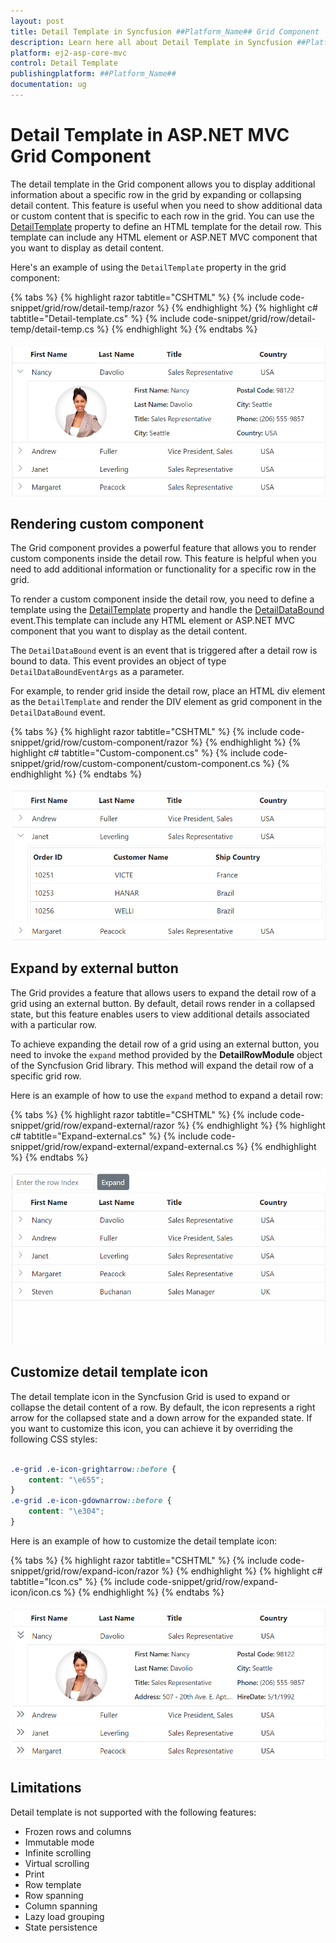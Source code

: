```yaml
---
layout: post
title: Detail Template in Syncfusion ##Platform_Name## Grid Component
description: Learn here all about Detail Template in Syncfusion ##Platform_Name## Grid component of Syncfusion Essential JS 2 and more.
platform: ej2-asp-core-mvc
control: Detail Template
publishingplatform: ##Platform_Name##
documentation: ug
---
```


# Detail Template in ASP.NET MVC Grid Component

The detail template in the Grid component allows you to display additional information about a specific row in the grid by expanding or collapsing detail content. This feature is useful when you need to show additional data or custom content that is specific to each row in the grid. You can use the [DetailTemplate](https://help.syncfusion.com/cr/aspnetmvc-js2/Syncfusion.EJ2.Grids.Grid.html#Syncfusion_EJ2_Grids_Grid_DetailTemplate) property to define an HTML template for the detail row. This template can include any HTML element or ASP.NET MVC component that you want to display as detail content.

Here's an example of using the `DetailTemplate` property in the grid component:

{% tabs %}
{% highlight razor tabtitle="CSHTML" %}
{% include code-snippet/grid/row/detail-temp/razor %}
{% endhighlight %}
{% highlight c# tabtitle="Detail-template.cs" %}
{% include code-snippet/grid/row/detail-temp/detail-temp.cs %}
{% endhighlight %}
{% endtabs %}

![Detail template](../../images/row/detail-template.png)

## Rendering custom component

The Grid component provides a powerful feature that allows you to render custom components inside the detail row. This feature is helpful when you need to add additional information or functionality for a specific row in the grid.

To render a custom component inside the detail row, you need to define a template using the [DetailTemplate](https://help.syncfusion.com/cr/aspnetmvc-js2/Syncfusion.EJ2.Grids.Grid.html#Syncfusion_EJ2_Grids_Grid_DetailTemplate) property and handle the [DetailDataBound](https://help.syncfusion.com/cr/aspnetcore-js2/Syncfusion.EJ2.Grids.Grid.html#Syncfusion_EJ2_Grids_Grid_DetailDataBound) event.This template can include any HTML element or ASP.NET MVC component that you want to display as the detail content.

The `DetailDataBound` event is an event that is triggered after a detail row is bound to data. This event provides an object of type `DetailDataBoundEventArgs` as a parameter.

For example, to render grid inside the detail row, place an HTML div element as the `DetailTemplate` and render the DIV element as grid component in the `DetailDataBound` event.

{% tabs %}
{% highlight razor tabtitle="CSHTML" %}
{% include code-snippet/grid/row/custom-component/razor %}
{% endhighlight %}
{% highlight c# tabtitle="Custom-component.cs" %}
{% include code-snippet/grid/row/custom-component/custom-component.cs %}
{% endhighlight %}
{% endtabs %}

![Custom component in detail template](../../images/row/custom-component.png)

## Expand by external button

The Grid provides a feature that allows users to expand the detail row of a grid using an external button. By default, detail rows render in a collapsed state, but this feature enables users to view additional details associated with a particular row. 

To achieve expanding the detail row of a grid using an external button, you need to invoke the `expand` method provided by the **DetailRowModule** object of the Syncfusion Grid library. This method will expand the detail row of a specific grid row.

Here is an example of how to use the `expand` method to expand a detail row:

{% tabs %}
{% highlight razor tabtitle="CSHTML" %}
{% include code-snippet/grid/row/expand-external/razor %}
{% endhighlight %}
{% highlight c# tabtitle="Expand-external.cs" %}
{% include code-snippet/grid/row/expand-external/expand-external.cs %}
{% endhighlight %}
{% endtabs %}

![Expand detail template](../../images/row/detail-template-expand.gif)

## Customize detail template icon

The detail template icon in the Syncfusion Grid is used to expand or collapse the detail content of a row. By default, the icon represents a right arrow for the collapsed state and a down arrow for the expanded state. If you want to customize this icon, you can achieve it by overriding the following CSS styles:

```css

.e-grid .e-icon-grightarrow::before {
    content: "\e655";
}
.e-grid .e-icon-gdownarrow::before {
    content: "\e304";
}

```

Here is an example of how to customize the detail template icon:

{% tabs %}
{% highlight razor tabtitle="CSHTML" %}
{% include code-snippet/grid/row/expand-icon/razor %}
{% endhighlight %}
{% highlight c# tabtitle="Icon.cs" %}
{% include code-snippet/grid/row/expand-icon/icon.cs %}
{% endhighlight %}
{% endtabs %}

![Custom icon in detail template](../../images/row/expand-icon.png)

## Limitations

Detail template is not supported with the following features:

* Frozen rows and columns
* Immutable mode
* Infinite scrolling
* Virtual scrolling
* Print
* Row template
* Row spanning
* Column spanning
* Lazy load grouping
* State persistence

